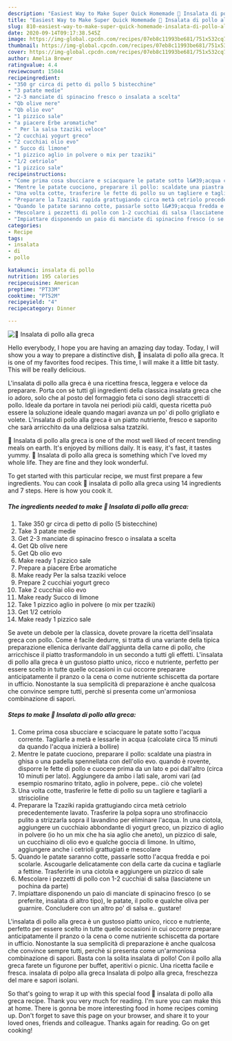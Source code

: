```yaml
---
description: "Easiest Way to Make Super Quick Homemade 🥙 Insalata di pollo alla greca"
title: "Easiest Way to Make Super Quick Homemade 🥙 Insalata di pollo alla greca"
slug: 810-easiest-way-to-make-super-quick-homemade-insalata-di-pollo-alla-greca
date: 2020-09-14T09:17:38.545Z
image: https://img-global.cpcdn.com/recipes/07eb8c11993be681/751x532cq70/🥙-insalata-di-pollo-alla-greca-recipe-main-photo.jpg
thumbnail: https://img-global.cpcdn.com/recipes/07eb8c11993be681/751x532cq70/🥙-insalata-di-pollo-alla-greca-recipe-main-photo.jpg
cover: https://img-global.cpcdn.com/recipes/07eb8c11993be681/751x532cq70/🥙-insalata-di-pollo-alla-greca-recipe-main-photo.jpg
author: Amelia Brewer
ratingvalue: 4.4
reviewcount: 15044
recipeingredient:
- "350 gr circa di petto di pollo 5 bistecchine"
- "3 patate medie"
- "2-3 manciate di spinacino fresco o insalata a scelta"
- "Qb olive nere"
- "Qb olio evo"
- "1 pizzico sale"
- "a piacere Erbe aromatiche"
- " Per la salsa tzaziki veloce"
- "2 cucchiai yogurt greco"
- "2 cucchiai olio evo"
- " Succo di limone"
- "1 pizzico aglio in polvere o mix per tzaziki"
- "1/2 cetriolo"
- "1 pizzico sale"
recipeinstructions:
- "Come prima cosa sbucciare e sciacquare le patate sotto l&#39;acqua corrente. Tagliarle a metà e lessarle in acqua (calcolate circa 15 minuti da quando l&#39;acqua inizierà a bollire)"
- "Mentre le patate cuociono, preparare il pollo: scaldate una piastra in ghisa o una padella spennellata con dell&#39;olio evo. quando è rovente, disporre le fette di pollo e cuocere prima da un lato e poi dall&#39;altro (circa 10 minuti per lato). Aggiungere da ambo i lati sale, aromi vari (ad esempio rosmarino tritato, aglio in polvere, pepe.. ciò che volete)"
- "Una volta cotte, trasferire le fette di pollo su un tagliere e tagliarli a striscioline"
- "Preparare la Tzaziki rapida grattugiando circa metà cetriolo precedentemente lavato. Trasferire la polpa sopra uno strofinaccio pulito a strizzarla sopra il lavandino per eliminare l&#39;acqua. In una ciotola, aggiungere un cucchiaio abbondante di yogurt greco, un pizzico di aglio in polvere (io ho un mix che ha sia aglio che aneto), un pizzico di sale, un cucchiaino di olio evo e qualche goccia di limone. In ultimo, aggiungere anche i cetrioli grattugiati e mescolare"
- "Quando le patate saranno cotte, passarle sotto l&#39;acqua fredda e poi scolarle. Ascougarle delicatamente con della carte da cucina e tagliarle a fettine. Trasferirle in una ciotola e aggiungere un pizzico di sale"
- "Mescolare i pezzetti di pollo con 1-2 cucchiai di salsa (lasciatene un pochina da parte)"
- "Impiattare disponendo un paio di manciate di spinacino fresco (o se preferite, insalata di altro tipo), le patate, il pollo e qualche oliva per guarnire. Concludere con un altro po&#39; di salsa e.. gustare!"
categories:
- Recipe
tags:
- insalata
- di
- pollo

katakunci: insalata di pollo 
nutrition: 195 calories
recipecuisine: American
preptime: "PT33M"
cooktime: "PT52M"
recipeyield: "4"
recipecategory: Dinner

---
```



![🥙 Insalata di pollo alla greca](https://img-global.cpcdn.com/recipes/07eb8c11993be681/751x532cq70/🥙-insalata-di-pollo-alla-greca-recipe-main-photo.jpg)

Hello everybody, I hope you are having an amazing day today. Today, I will show you a way to prepare a distinctive dish, 🥙 insalata di pollo alla greca. It is one of my favorites food recipes. This time, I will make it a little bit tasty. This will be really delicious.

L&#39;insalata di pollo alla greca è una ricettina fresca, leggera e veloce da preparare. Porta con sè tutti gli ingredienti della classica insalata greca che io adoro, solo che al posto del formaggio feta ci sono degli straccetti di pollo. Ideale da portare in tavola nei periodi più caldi, questa ricetta può essere la soluzione ideale quando magari avanza un po&#39; di pollo grigliato e volete. L&#39;insalata di pollo alla greca è un piatto nutriente, fresco e saporito che sarà arricchito da una deliziosa salsa tzatziki.

🥙 Insalata di pollo alla greca is one of the most well liked of recent trending meals on earth. It's enjoyed by millions daily. It is easy, it's fast, it tastes yummy. 🥙 Insalata di pollo alla greca is something which I've loved my whole life. They are fine and they look wonderful.


To get started with this particular recipe, we must first prepare a few ingredients. You can cook 🥙 insalata di pollo alla greca using 14 ingredients and 7 steps. Here is how you cook it.

<!--inarticleads1-->

##### The ingredients needed to make 🥙 Insalata di pollo alla greca:

1. Take 350 gr circa di petto di pollo (5 bistecchine)
1. Take 3 patate medie
1. Get 2-3 manciate di spinacino fresco o insalata a scelta
1. Get Qb olive nere
1. Get Qb olio evo
1. Make ready 1 pizzico sale
1. Prepare a piacere Erbe aromatiche
1. Make ready  Per la salsa tzaziki veloce
1. Prepare 2 cucchiai yogurt greco
1. Take 2 cucchiai olio evo
1. Make ready  Succo di limone
1. Take 1 pizzico aglio in polvere (o mix per tzaziki)
1. Get 1/2 cetriolo
1. Make ready 1 pizzico sale


Se avete un debole per la classica, dovete provare la ricetta dell&#39;insalata greca con pollo. Come è facile dedurre, si tratta di una variante della tipica preparazione ellenica derivante dall&#39;aggiunta della carne di pollo, che arricchisce il piatto trasformandolo in un secondo a tutti gli effetti. L&#39;insalata di pollo alla greca è un gustoso piatto unico, ricco e nutriente, perfetto per essere scelto in tutte quelle occasioni in cui occorre preparare anticipatamente il pranzo o la cena o come nutriente schiscetta da portare in ufficio. Nonostante la sua semplicità di preparazione è anche qualcosa che convince sempre tutti, perchè si presenta come un&#39;armoniosa combinazione di sapori. 

<!--inarticleads2-->

##### Steps to make 🥙 Insalata di pollo alla greca:

1. Come prima cosa sbucciare e sciacquare le patate sotto l&#39;acqua corrente. Tagliarle a metà e lessarle in acqua (calcolate circa 15 minuti da quando l&#39;acqua inizierà a bollire)
1. Mentre le patate cuociono, preparare il pollo: scaldate una piastra in ghisa o una padella spennellata con dell&#39;olio evo. quando è rovente, disporre le fette di pollo e cuocere prima da un lato e poi dall&#39;altro (circa 10 minuti per lato). Aggiungere da ambo i lati sale, aromi vari (ad esempio rosmarino tritato, aglio in polvere, pepe.. ciò che volete)
1. Una volta cotte, trasferire le fette di pollo su un tagliere e tagliarli a striscioline
1. Preparare la Tzaziki rapida grattugiando circa metà cetriolo precedentemente lavato. Trasferire la polpa sopra uno strofinaccio pulito a strizzarla sopra il lavandino per eliminare l&#39;acqua. In una ciotola, aggiungere un cucchiaio abbondante di yogurt greco, un pizzico di aglio in polvere (io ho un mix che ha sia aglio che aneto), un pizzico di sale, un cucchiaino di olio evo e qualche goccia di limone. In ultimo, aggiungere anche i cetrioli grattugiati e mescolare
1. Quando le patate saranno cotte, passarle sotto l&#39;acqua fredda e poi scolarle. Ascougarle delicatamente con della carte da cucina e tagliarle a fettine. Trasferirle in una ciotola e aggiungere un pizzico di sale
1. Mescolare i pezzetti di pollo con 1-2 cucchiai di salsa (lasciatene un pochina da parte)
1. Impiattare disponendo un paio di manciate di spinacino fresco (o se preferite, insalata di altro tipo), le patate, il pollo e qualche oliva per guarnire. Concludere con un altro po&#39; di salsa e.. gustare!


L&#39;insalata di pollo alla greca è un gustoso piatto unico, ricco e nutriente, perfetto per essere scelto in tutte quelle occasioni in cui occorre preparare anticipatamente il pranzo o la cena o come nutriente schiscetta da portare in ufficio. Nonostante la sua semplicità di preparazione è anche qualcosa che convince sempre tutti, perchè si presenta come un&#39;armoniosa combinazione di sapori. Basta con la solita insalata di pollo! Con il pollo alla greca farete un figurone per buffet, aperitivi o picnic. Una ricetta facile e fresca. insalata di polpo alla greca Insalata di polpo alla greca, freschezza del mare e sapori isolani. 

So that's going to wrap it up with this special food 🥙 insalata di pollo alla greca recipe. Thank you very much for reading. I'm sure you can make this at home. There is gonna be more interesting food in home recipes coming up. Don't forget to save this page on your browser, and share it to your loved ones, friends and colleague. Thanks again for reading. Go on get cooking!
